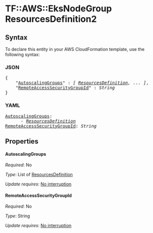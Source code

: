 # TF::AWS::EksNodeGroup ResourcesDefinition2

## Syntax

To declare this entity in your AWS CloudFormation template, use the following syntax:

### JSON

<pre>
{
    "<a href="#autoscalinggroups" title="AutoscalingGroups">AutoscalingGroups</a>" : <i>[ <a href="resourcesdefinition.md">ResourcesDefinition</a>, ... ]</i>,
    "<a href="#remoteaccesssecuritygroupid" title="RemoteAccessSecurityGroupId">RemoteAccessSecurityGroupId</a>" : <i>String</i>
}
</pre>

### YAML

<pre>
<a href="#autoscalinggroups" title="AutoscalingGroups">AutoscalingGroups</a>: <i>
      - <a href="resourcesdefinition.md">ResourcesDefinition</a></i>
<a href="#remoteaccesssecuritygroupid" title="RemoteAccessSecurityGroupId">RemoteAccessSecurityGroupId</a>: <i>String</i>
</pre>

## Properties

#### AutoscalingGroups

_Required_: No

_Type_: List of <a href="resourcesdefinition.md">ResourcesDefinition</a>

_Update requires_: [No interruption](https://docs.aws.amazon.com/AWSCloudFormation/latest/UserGuide/using-cfn-updating-stacks-update-behaviors.html#update-no-interrupt)

#### RemoteAccessSecurityGroupId

_Required_: No

_Type_: String

_Update requires_: [No interruption](https://docs.aws.amazon.com/AWSCloudFormation/latest/UserGuide/using-cfn-updating-stacks-update-behaviors.html#update-no-interrupt)

